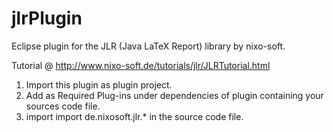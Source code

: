 jlrPlugin
=========
Eclipse plugin for the JLR (Java LaTeX Report) library by nixo-soft.


Tutorial @
http://www.nixo-soft.de/tutorials/jlr/JLRTutorial.html


1) Import this plugin as plugin project. 
2) Add as Required Plug-ins under dependencies of plugin containing your sources code file.
3) import import de.nixosoft.jlr.* in the source code file.

